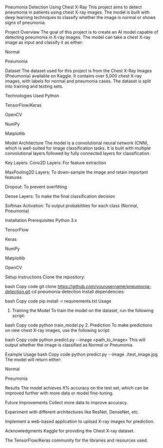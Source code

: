 Pneumonia Detection Using Chest X-Ray
This project aims to detect pneumonia in patients using chest X-ray images. The model is built with deep learning techniques to classify whether the image is normal or shows signs of pneumonia.

Project Overview
The goal of this project is to create an AI model capable of detecting pneumonia in X-ray images. The model can take a chest X-ray image as input and classify it as either:

Normal

Pneumonia

Dataset
The dataset used for this project is from the Chest X-Ray Images (Pneumonia) available on Kaggle. It contains over 5,000 chest X-ray images, with labels for normal and pneumonia cases. The dataset is split into training and testing sets.

Technologies Used
Python

TensorFlow/Keras

OpenCV

NumPy

Matplotlib

Model Architecture
The model is a convolutional neural network (CNN), which is well-suited for image classification tasks. It is built with multiple convolutional layers followed by fully connected layers for classification.

Key Layers:
Conv2D Layers: For feature extraction

MaxPooling2D Layers: To down-sample the image and retain important features

Dropout: To prevent overfitting

Dense Layers: To make the final classification decision

Softmax Activation: To output probabilities for each class (Normal, Pneumonia)

Installation
Prerequisites
Python 3.x

TensorFlow

Keras

NumPy

Matplotlib

OpenCV

Setup Instructions
Clone the repository:

bash
Copy code
git clone https://github.com/yourusername/pneumonia-detection.git
cd pneumonia-detection
Install dependencies:

bash
Copy code
pip install -r requirements.txt
Usage
1. Training the Model
To train the model on the dataset, run the following script:

bash
Copy code
python train_model.py
2. Prediction
To make predictions on new chest X-ray images, use the following script:

bash
Copy code
python predict.py --image <path_to_image>
This will output whether the image is classified as Normal or Pneumonia.

Example Usage
bash
Copy code
python predict.py --image ./test_image.jpg
The model will return either:

Normal

Pneumonia

Results
The model achieves X% accuracy on the test set, which can be improved further with more data or model fine-tuning.

Future Improvements
Collect more data to improve accuracy.

Experiment with different architectures like ResNet, DenseNet, etc.

Implement a web-based application to upload X-ray images for prediction.



Acknowledgments
Kaggle for providing the Chest X-ray dataset.

The TensorFlow/Keras community for the libraries and resources used.

